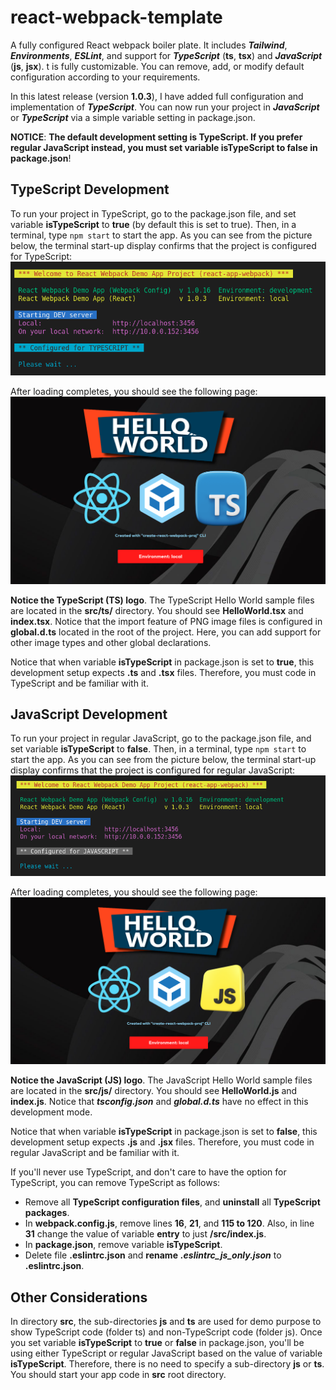 # react-webpack-template
A fully configured React webpack boiler plate. It includes ***Tailwind***, ***Environments***, ***ESLint***, and support for ***TypeScript*** (**ts**, **tsx**) and ***JavaScript*** (**js**, **jsx**).  t is fully customizable. You can remove, add, or modify default configuration according to your requirements.

In this latest release (version **1.0.3**), I have added full configuration and implementation of ***TypeScript***. You can now run your project in ***JavaScript*** or ***TypeScript*** via a simple variable setting in package.json.

**NOTICE**: **The default development setting is TypeScript. If you prefer regular JavaScript instead, you must set variable isTypeScript to false in package.json**!



## TypeScript Development

To run your project in TypeScript, go to the package.json file, and set variable **isTypeScript** to **true** (by default this is set to true). Then, in a terminal, type `npm start` to start the app. As you can see from the picture below, the terminal start-up display confirms that the project is configured for TypeScript:
 ![](./readme/starting_dev_ts.png)

After loading completes, you should see the following page:
![](./readme/ts-screenshot.png)

**Notice the TypeScript (TS) logo**. The TypeScript Hello World sample files are located in the **src/ts/** directory. You should see **HelloWorld.tsx** and **index.tsx**. Notice that the import feature of PNG image files is configured in **global.d.ts** located in the root of the project. Here, you can add support for other image types and  other global declarations.

Notice that when variable **isTypeScript** in package.json is set to **true**, this development setup expects **.ts** and **.tsx** files. Therefore, you must code in TypeScript and be familiar with it.



## JavaScript Development

To run your project in regular JavaScript, go to the package.json file, and set variable **isTypeScript** to **false**. Then, in a terminal, type `npm start` to start the app. As you can see from the picture below, the terminal start-up display confirms that the project is configured for regular JavaScript:
![](./readme/starting_dev_js.png)

After loading completes, you should see the following page:
![](./readme/js-screenshot.png)

**Notice the JavaScript (JS) logo**. The JavaScript Hello World sample files are located in the **src/js/** directory. You should see **HelloWorld.js** and **index.js**. Notice that ***tsconfig.json*** and ***global.d.ts*** have no effect in this development mode.

Notice that when variable **isTypeScript** in package.json is set to **false**, this development setup expects **.js** and **.jsx** files. Therefore, you must code in regular JavaScript and be familiar with it.

If you'll never use TypeScript, and don't care to have the option for TypeScript, you can remove TypeScript as follows:

- Remove all **TypeScript configuration files**, and **uninstall** all **TypeScript packages**.
- In **webpack.config.js**, remove lines **16**, **21**, and **115 to 120**. Also, in line **31** change the value of variable **entry** to just  **/src/index.js**.
- In **package.json**, remove variable **isTypeScript**.
- Delete file **.eslintrc.json** and **rename** ***.eslintrc_js_only.json*** to **.eslintrc.json**.



## Other Considerations

In directory **src**, the sub-directories **js** and **ts** are used for demo purpose to show TypeScript code (folder ts) and non-TypeScript code (folder js).  Once you set variable **isTypeScript** to **true** or **false** in package.json, you'll be using either TypeScript or regular JavaScript based on the value of variable **isTypeScript**. Therefore, there is no need to specify a sub-directory **js** or **ts**. You should start your app code in **src** root directory. 
